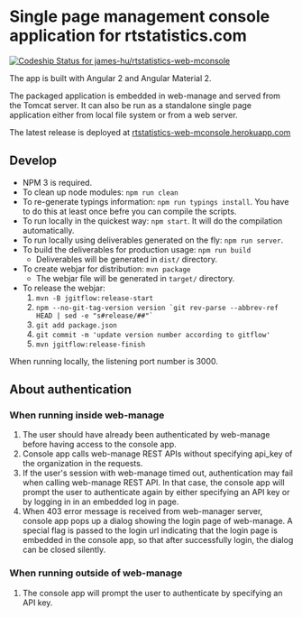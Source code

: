 # Single page management console application for rtstatistics.com

[ ![Codeship Status for james-hu/rtstatistics-web-mconsole](https://codeship.com/projects/dcfe6b60-0c41-0134-7457-368b7d3cc702/status?branch=master)](https://codeship.com/projects/156034)

The app is built with Angular 2 and Angular Material 2.

The packaged application is embedded in web-manage and served from the Tomcat server.
It can also be run as a standalone single page application either from local file system or from a web server.

The latest release is deployed at [rtstatistics-web-mconsole.herokuapp.com](http://rtstatistics-web-mconsole.herokuapp.com)
## Develop

* NPM 3 is required.
* To clean up node modules: `npm run clean`
* To re-generate typings information: `npm run typings install`. 
  You have to do this at least once befre you can compile the scripts.
* To run locally in the quickest way: `npm start`. 
  It will do the compilation automatically.
* To run locally using deliverables generated on the fly: `npm run server`.
* To build the deliverables for production usage: `npm run build`
  * Deliverables will be generated in `dist/` directory.
* To create webjar for distribution: `mvn package`
  * The webjar file will be generated in `target/` directory.
* To release the webjar: 
  1. `mvn -B jgitflow:release-start` 
  1. ``npm --no-git-tag-version version `git rev-parse --abbrev-ref HEAD | sed -e "s#release/##"` ``
  1. `git add package.json`
  1. `git commit -m 'update version number according to gitflow'`
  1. `mvn jgitflow:release-finish`

When running locally, the listening port number is 3000.

## About authentication

### When running inside web-manage

1. The user should have already been authenticated by web-manage before having access 
   to the console app.
1. Console app calls web-manage REST APIs without specifying api_key of the 
   organization in the requests.
1. If the user's session with web-manage timed out, authentication may fail when calling 
   web-manage REST API. In that case, the console app
   will prompt the user to authenticate again by either specifying an API key or by
   logging in in an embedded log in page.
1. When 403 error message is received from web-manager server, console app
   pops up a dialog showing the login page of web-manage. A special flag is
   passed to the login url indicating that the login page is embedded in the
   console app, so that after successfully login, the dialog can be closed silently.

### When running outside of web-manage

1. The console app will prompt the user to authenticate by 
   specifying an API key.
